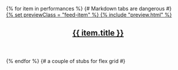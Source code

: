 <div class="feed">
{% for item in performances %}
	{# Markdown tabs are dangerous #}
	<article class="feed-item">
		<a href="{{ getItemUrl(item) }}" class="feed-item-link">
			{% set previewClass = "feed-item" %}
			{% include "preview.html" %}
			<header class="feed-item-header">
				<h2 class="feed-item-header-title">{{ item.title }}</h2>
			</header>
		</a>
	</article>
{% endfor %}
	{# a couple of stubs for flex grid #}
	<div class="feed-item feed-item-stub"></div>
	<div class="feed-item feed-item-stub"></div>
</div>